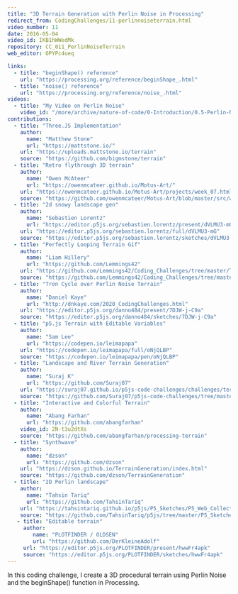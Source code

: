 ```yaml
---
title: "3D Terrain Generation with Perlin Noise in Processing"
redirect_from: CodingChallenges/11-perlinnoiseterrain.html
video_number: 11
date: 2016-05-04
video_id: IKB1hWWedMk
repository: CC_011_PerlinNoiseTerrain
web_editor: OPYPc4ueq

links:
  - title: "beginShape() reference"
    url: "https://processing.org/reference/beginShape_.html"
  - title: "noise() reference"
    url: "https://processing.org/reference/noise_.html"
videos:
  - title: "My Video on Perlin Noise"
    video_id: "/more/archive/nature-of-code/0-Introduction/0.5-Perlin-Noise"
contributions:
  - title: "Three.JS Implementation"
    author:
      name: "Matthew Stone"
      url: "https://mattstone.io/"
    url: "https://uploads.mattstone.io/terrain"
    source: "https://github.com/bigmstone/terrain"
  - title: "Retro flythrough 3D terrain"
    author:
      name: "Owen McAteer"
      url: "https://owenmcateer.github.io/Motus-Art/"
    url: "https://owenmcateer.github.io/Motus-Art/projects/week_07.html"
    source: "https://github.com/owenmcateer/Motus-Art/blob/master/src/week_07/main.js"
  - title: "2d snowy landscape gen"
    author:
      name: "Sebastien Lorentz"
      url: "https://editor.p5js.org/sebastien.lorentz/present/dVLMU3-mG"
    url: "https://editor.p5js.org/sebastien.lorentz/full/dVLMU3-mG"
    source: "https://editor.p5js.org/sebastien.lorentz/sketches/dVLMU3-mG"
  - title: "Perfectly Looping Terrain Gif"
    author:
      name: "Liam Hillery"
      url: "https://github.com/Lemmings42"
    url: "https://github.com/Lemmings42/Coding_Challenges/tree/master/Terrain_Generation/Terrain_Loop_Lo-Res.gif"
    source: "https://github.com/Lemmings42/Coding_Challenges/tree/master/Terrain_Generation"
  - title: "Tron Cycle over Perlin Noise Terrain"
    author:
      name: "Daniel Kaye"
      url: "http://dnkaye.com/2020_CodingChallenges.html"
    url: "https://editor.p5js.org/danno484/present/7DJW-j-C9a"
    source: "https://editor.p5js.org/danno484/sketches/7DJW-j-C9a"
  - title: "p5.js Terrain with Editable Variables"
    author:
      name: "Sam Lee"
      url: "https://codepen.io/leimapapa"
    url: "https://codepen.io/leimapapa/full/oNjQLBP"
    source: "https://codepen.io/leimapapa/pen/oNjQLBP"
  - title: "Landscape and River Terrain Generation"
    author:
      name: "Suraj K"
      url: "https://github.com/Suraj07"
    url: "https://suraj07.github.io/p5js-code-challenges/challenges/terrain-generation/"
    source: "https://github.com/Suraj07/p5js-code-challenges/tree/master/challenges/terrain-generation"
  - title: "Interactive and Colorful Terrain"
    author:
      name: "Abang Farhan"
      url: "https://github.com/abangfarhan"
    video_id: 2N-t3u2dtXs
    source: "https://github.com/abangfarhan/processing-terrain"
  - title: "Synthwave"
    author:
      name: "dzson"
      url: "https://github.com/dzson"
    url: "https://dzson.github.io/TerrainGeneration/index.html"
    source: "https://github.com/dzson/TerrainGeneration"
  - title: "2D Perlin landscape"
    author:
      name: "Tahsin Tariq"
      url: "https://github.com/TahsinTariq"
    url: "https://tahsintariq.github.io/p5js/P5_Sketches/P5_Web_Collection/perlin_basic/"
    source: "https://github.com/TahsinTariq/p5js/tree/master/P5_Sketches/P5_Web_Collection/perlin_basic"
   - title: "Editable terrain"
     author:
        name: "PLOTFINDER / OLDSEN"
        url: "https://github.com/DerKleineAdolf"
     url: "https://editor.p5js.org/PLOTFINDER/present/hwwFr4apk"
     source: "https://editor.p5js.org/PLOTFINDER/sketches/hwwFr4apk"
---
```

In this coding challenge, I create a 3D procedural terrain using Perlin Noise and the beginShape() function in Processing.
